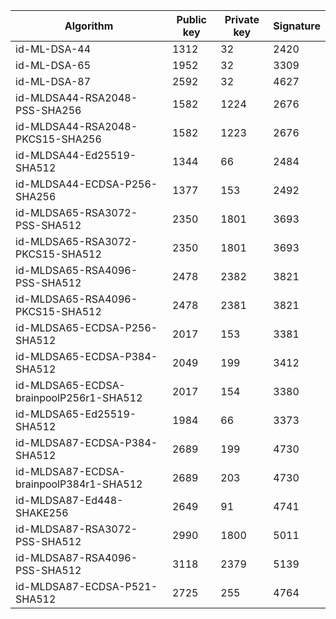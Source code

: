 | Algorithm                                     |  Public key  |  Private key |  Signature   |
| --------------------------------------------- | ------------ | ------------ |  ----------- |
| id-ML-DSA-44                                  |     1312     |      32      |     2420     |
| id-ML-DSA-65                                  |     1952     |      32      |     3309     |
| id-ML-DSA-87                                  |     2592     |      32      |     4627     |
| id-MLDSA44-RSA2048-PSS-SHA256                 |     1582     |     1224     |     2676     |
| id-MLDSA44-RSA2048-PKCS15-SHA256              |     1582     |     1223     |     2676     |
| id-MLDSA44-Ed25519-SHA512                     |     1344     |      66      |     2484     |
| id-MLDSA44-ECDSA-P256-SHA256                  |     1377     |     153      |     2492     |
| id-MLDSA65-RSA3072-PSS-SHA512                 |     2350     |     1801     |     3693     |
| id-MLDSA65-RSA3072-PKCS15-SHA512              |     2350     |     1801     |     3693     |
| id-MLDSA65-RSA4096-PSS-SHA512                 |     2478     |     2382     |     3821     |
| id-MLDSA65-RSA4096-PKCS15-SHA512              |     2478     |     2381     |     3821     |
| id-MLDSA65-ECDSA-P256-SHA512                  |     2017     |     153      |     3381     |
| id-MLDSA65-ECDSA-P384-SHA512                  |     2049     |     199      |     3412     |
| id-MLDSA65-ECDSA-brainpoolP256r1-SHA512       |     2017     |     154      |     3380     |
| id-MLDSA65-Ed25519-SHA512                     |     1984     |      66      |     3373     |
| id-MLDSA87-ECDSA-P384-SHA512                  |     2689     |     199      |     4730     |
| id-MLDSA87-ECDSA-brainpoolP384r1-SHA512       |     2689     |     203      |     4730     |
| id-MLDSA87-Ed448-SHAKE256                     |     2649     |      91      |     4741     |
| id-MLDSA87-RSA3072-PSS-SHA512                 |     2990     |     1800     |     5011     |
| id-MLDSA87-RSA4096-PSS-SHA512                 |     3118     |     2379     |     5139     |
| id-MLDSA87-ECDSA-P521-SHA512                  |     2725     |     255      |     4764     |
